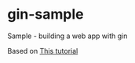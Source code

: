 # gin-sample
Sample - building a web app with gin

Based on [This tutorial](https://semaphoreci.com/community/tutorials/building-go-web-applications-and-microservices-using-gin)